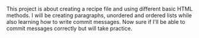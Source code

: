 This project is about creating a recipe file and using different basic HTML methods.
I will be creating paragraphs, unordered and ordered lists while also learning how to write commit messages.
Now sure if I'll be able to commit messages correctly but will take practice.